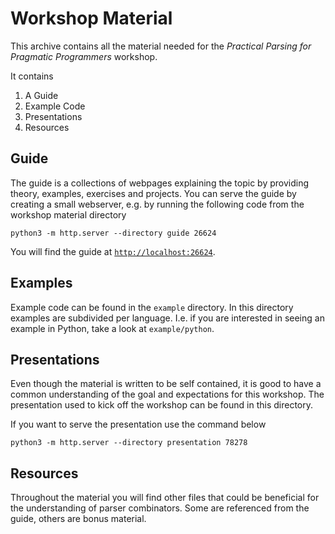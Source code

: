 # Workshop Material
This archive contains all the material needed for the _Practical Parsing for Pragmatic Programmers_ workshop.

It contains

1. A Guide
2. Example Code
3. Presentations
4. Resources

## Guide
The guide is a collections of webpages explaining the topic by providing theory, examples, exercises and projects. You can serve the guide by creating a small webserver, e.g. by running the following code from the workshop material directory

```shell
python3 -m http.server --directory guide 26624 
```

You will find the guide at [`http://localhost:26624`](http://localhost:26624).

## Examples
Example code can be found in the `example` directory. In this directory examples are subdivided per language. I.e. if you are interested in seeing an example in Python, take a look at `example/python`.

## Presentations
Even though the material is written to be self contained, it is good to have a common understanding of the goal and expectations for this workshop. The presentation used to kick off the workshop can be found in this directory.

If you want to serve the presentation use the command below

```shell
python3 -m http.server --directory presentation 78278
```

## Resources
Throughout the material you will find other files that could be beneficial for the understanding of parser combinators. Some are referenced from the guide, others are bonus material.